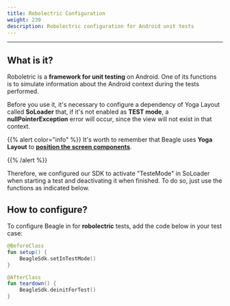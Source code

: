 ```yaml
---
title: Robolectric Configuration
weight: 239
description: Robolectric configuration for Android unit tests
---
```


---

## What is it?

Roboletric is a **framework for unit testing** on Android. One of its functions is to simulate information about the Android context during the tests performed.

Before you use it, it's necessary to configure a dependency of Yoga Layout called **SoLoader** that, if it's not enabled as **TEST mode**, a **nullPointerException** error will occur, since the view will not exist in that context.
 

{{% alert color="info" %}}
It's worth to remember that Beagle uses **Yoga Layout** to [**position the screen components**](../../../features/posicionamento-de-componentes/).

{{% /alert %}}

Therefore, we configured our SDK to activate "TesteMode" in SoLoader when starting a test and deactivating it when finished. To do so, just use the functions as indicated below.


## How to configure? 

To configure Beagle in for **robolectric** tests, add the code below in your test case:


```kotlin
@BeforeClass
fun setup() {
    BeagleSdk.setInTestMode()
}

@AfterClass 
fun teardown() {
    BeagleSdk.deinitForTest()
}
```
